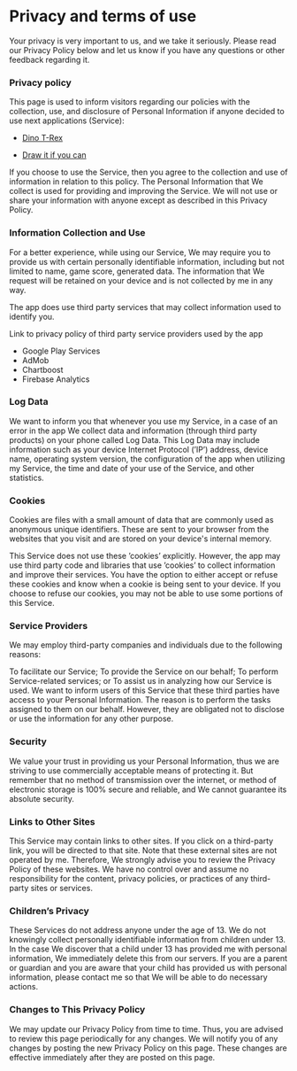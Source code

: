 # Privacy and terms of use
Your privacy is very important to us, and we take it seriously. Please read our Privacy Policy below and let us know if you have any questions or other feedback regarding it.

### Privacy policy
This page is used to inform visitors regarding our policies with the collection, use, and disclosure of Personal Information if anyone decided to use next applications (Service):

* [Dino T-Rex](https://play.google.com/store/apps/details?id=com.deerslab.dinoTREX)

* [Draw it if you can](https://play.google.com/store/apps/details?id=skvo.quickdraw)

If you choose to use the Service, then you agree to the collection and use of information in relation to this policy. The Personal Information that We collect is used for providing and improving the Service. We will not use or share your information with anyone except as described in this Privacy Policy.

### Information Collection and Use

For a better experience, while using our Service, We may require you to provide us with certain personally identifiable information, including but not limited to name, game score, generated data. The information that We request will be retained on your device and is not collected by me in any way.

The app does use third party services that may collect information used to identify you.

Link to privacy policy of third party service providers used by the app

* Google Play Services
* AdMob
* Chartboost
* Firebase Analytics

### Log Data

We want to inform you that whenever you use my Service, in a case of an error in the app We collect data and information (through third party products) on your phone called Log Data. This Log Data may include information such as your device Internet Protocol (’IP’) address, device name, operating system version, the configuration of the app when utilizing my Service, the time and date of your use of the Service, and other statistics.

### Cookies

Cookies are files with a small amount of data that are commonly used as anonymous unique identifiers. These are sent to your browser from the websites that you visit and are stored on your device's internal memory.

This Service does not use these ’cookies’ explicitly. However, the app may use third party code and libraries that use ’cookies’ to collect information and improve their services. You have the option to either accept or refuse these cookies and know when a cookie is being sent to your device. If you choose to refuse our cookies, you may not be able to use some portions of this Service.

### Service Providers

We may employ third-party companies and individuals due to the following reasons:

To facilitate our Service;
To provide the Service on our behalf;
To perform Service-related services; or
To assist us in analyzing how our Service is used.
We want to inform users of this Service that these third parties have access to your Personal Information. The reason is to perform the tasks assigned to them on our behalf. However, they are obligated not to disclose or use the information for any other purpose.

### Security

We value your trust in providing us your Personal Information, thus we are striving to use commercially acceptable means of protecting it. But remember that no method of transmission over the internet, or method of electronic storage is 100% secure and reliable, and We cannot guarantee its absolute security.

### Links to Other Sites

This Service may contain links to other sites. If you click on a third-party link, you will be directed to that site. Note that these external sites are not operated by me. Therefore, We strongly advise you to review the Privacy Policy of these websites. We have no control over and assume no responsibility for the content, privacy policies, or practices of any third-party sites or services.

### Children’s Privacy

These Services do not address anyone under the age of 13. We do not knowingly collect personally identifiable information from children under 13. In the case We discover that a child under 13 has provided me with personal information, We immediately delete this from our servers. If you are a parent or guardian and you are aware that your child has provided us with personal information, please contact me so that We will be able to do necessary actions.

### Changes to This Privacy Policy

We may update our Privacy Policy from time to time. Thus, you are advised to review this page periodically for any changes. We will notify you of any changes by posting the new Privacy Policy on this page. These changes are effective immediately after they are posted on this page.
